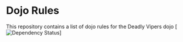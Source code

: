 Dojo Rules
==========

This repository contains a list of dojo rules for the Deadly Vipers dojo
[![Dependency Status](https://google.com)]
